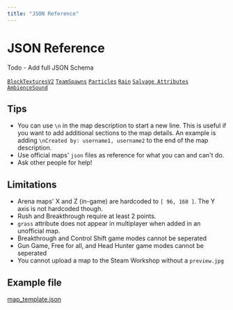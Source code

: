 ```yaml
---
title: "JSON Reference"
---
```


# JSON Reference
Todo - Add full JSON Schema

[`BlockTexturesV2`](./json/blocktexturesv2.json)
[`TeamSpawns`](./json/teamspawns.json)
[`Particles`](./json/particles.json)
[`Rain`](./json/rain.json)
[`Salvage Attributes`](./json/salvageattributes.json)
[`AmbienceSound`](./json/ambiencesound.json)


## Tips
* You can use `\n` in the map description to start a new line. This is useful if you want to add additional sections to the map details. An example is adding `\nCreated by: username1, username2` to the end of the map description.
* Use official maps' `json` files as reference for what you can and can't do.
* Ask other people for help!

## Limitations
* Arena maps' X and Z (in-game) are hardcoded to `[ 96, 160 ]`. The Y axis is not hardcoded though.
* Rush and Breakthrough require at least 2 points.
* `grass` attribute does not appear in multiplayer when added in an unofficial map.
* Breakthrough and Control Shift game modes cannot be seperated
* Gun Game, Free for all, and Head Hunter game modes cannot be seperated
* You cannot upload a map to the Steam Workshop without a `preview.jpg`

## Example file
[map_template.json](/map_template.json)